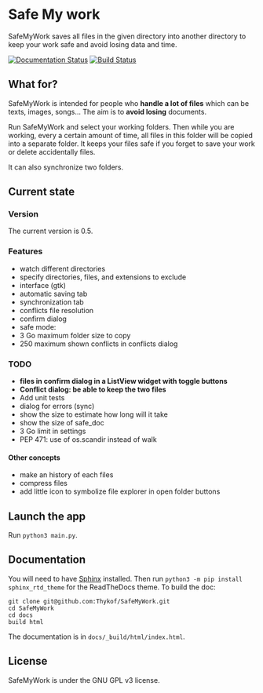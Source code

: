 # Safe My work
SafeMyWork saves all files in the given directory into another directory to keep your work safe and avoid losing data and time.

[![Documentation Status](https://readthedocs.org/projects/safemywork/badge/?version=master)](http://safemywork.readthedocs.io/en/master/?badge=master)
[![Build Status](https://travis-ci.org/Thykof/SafeMyWork.svg?branch=master)](https://travis-ci.org/Thykof/SafeMyWork)

## What for?
SafeMyWork is intended for people who **handle a lot of files** which can be texts, images, songs... The aim is to **avoid losing** documents.

Run SafeMyWork and select your working folders. Then while you are working, every a certain amount of time, all files in this folder will be copied into a separate folder. It keeps your files safe if you forget to save your work or delete accidentally files.

It can also synchronize two folders.

## Current state

### Version
The current version is 0.5.

### Features
 - watch different directories
 - specify directories, files, and extensions to exclude
 - interface (gtk)
 - automatic saving tab
 - synchronization tab
  - conflicts file resolution
  - confirm dialog
 - safe mode:
  - 3 Go maximum  folder size to copy
  - 250 maximum shown conflicts in conflicts dialog

### TODO
 - **files in confirm dialog in a ListView widget with toggle buttons**
 - **Conflict dialog: be able to keep the two files**
 - Add unit tests
 - dialog for errors (sync)
 - show the size to estimate how long will it take
 - show the size of safe_doc
 - 3 Go limit in settings
 - PEP 471: use of os.scandir instead of walk

#### Other concepts
 - make an history of each files
 - compress files
 - add little icon to symbolize file explorer in open folder buttons

## Launch the app
Run `python3 main.py`.

## Documentation
You will need to have [Sphinx](http://sphinx-doc.org/) installed.
Then run `python3 -m pip install sphinx_rtd_theme` for the ReadTheDocs theme.
To build the doc:

	git clone git@github.com:Thykof/SafeMyWork.git
	cd SafeMyWork
	cd docs
	build html

The documentation is in `docs/_build/html/index.html`.

## License
SafeMyWork is under the GNU GPL v3 license.
